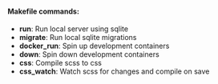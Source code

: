 #### Makefile commands:
* **run**: Run local server using sqlite
* **migrate**: Run local sqlite migrations
* **docker_run**: Spin up development containers
* **down**: Spin down development containers
* **css**: Compile scss to css
* **css_watch**: Watch scss for changes and compile on save
